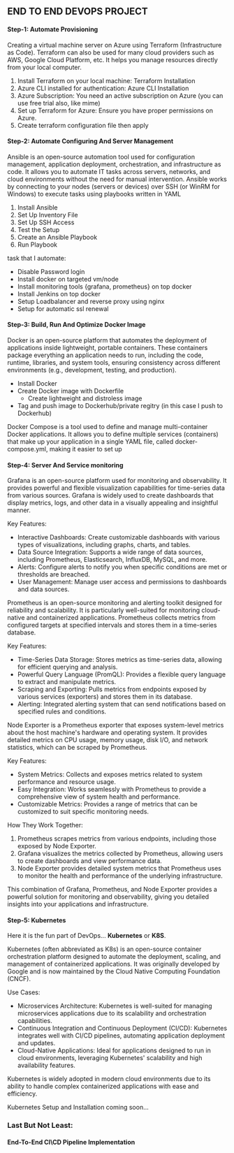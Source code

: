 ## END TO END DEVOPS PROJECT

#### Step-1: Automate Provisioning
Creating a virtual machine server on Azure using Terraform (Infrastructure as Code). Terraform can also be used for many cloud providers such as AWS, Google Cloud Platform, etc. It helps you manage resources directly from your local computer.
1. Install Terraform on your local machine: Terraform Installation
2. Azure CLI installed for authentication: Azure CLI Installation
3. Azure Subscription: You need an active subscription on Azure (you can use free trial also, like mime)
4. Set up Terraform for Azure: Ensure you have proper permissions on Azure.
5. Create terraform configuration file then apply
#### Step-2: Automate Configuring And Server Management
Ansible is an open-source automation tool used for configuration management, application deployment, orchestration, and infrastructure as code. It allows you to automate IT tasks across servers, networks, and cloud environments without the need for manual intervention. Ansible works by connecting to your nodes (servers or devices) over SSH (or WinRM for Windows) to execute tasks using playbooks written in YAML
1. Install Ansible
2. Set Up Inventory File
3. Set Up SSH Access
4. Test the Setup
5. Create an Ansible Playbook
6. Run Playbook

task that I automate:
- Disable Password login
- Install docker on targeted vm/node
- Install monitoring tools {grafana, prometheus} on top docker
- Install Jenkins on top docker
- Setup Loadbalancer and reverse proxy using nginx
- Setup for automatic ssl renewal
#### Step-3: Build, Run And Optimize Docker Image
Docker is an open-source platform that automates the deployment of applications inside lightweight, portable containers. These containers package everything an application needs to run, including the code, runtime, libraries, and system tools, ensuring consistency across different environments (e.g., development, testing, and production).
- Install Docker
- Create Docker image with Dockerfile
  - Create lightweight and distroless image
- Tag and push image to Dockerhub/private regitry (in this case I push to Dockerhub)

Docker Compose is a tool used to define and manage multi-container Docker applications. It allows you to define multiple services (containers) that make up your application in a single YAML file, called docker-compose.yml, making it easier to set up
#### Step-4: Server And Service monitoring
Grafana is an open-source platform used for monitoring and observability. It provides powerful and flexible visualization capabilities for time-series data from various sources. Grafana is widely used to create dashboards that display metrics, logs, and other data in a visually appealing and insightful manner.

Key Features:
- Interactive Dashboards: Create customizable dashboards with various types of visualizations, including graphs, charts, and tables.
- Data Source Integration: Supports a wide range of data sources, including Prometheus, Elasticsearch, InfluxDB, MySQL, and more.
- Alerts: Configure alerts to notify you when specific conditions are met or thresholds are breached.
- User Management: Manage user access and permissions to dashboards and data sources.

Prometheus is an open-source monitoring and alerting toolkit designed for reliability and scalability. It is particularly well-suited for monitoring cloud-native and containerized applications. Prometheus collects metrics from configured targets at specified intervals and stores them in a time-series database.

Key Features:
- Time-Series Data Storage: Stores metrics as time-series data, allowing for efficient querying and analysis.
- Powerful Query Language (PromQL): Provides a flexible query language to extract and manipulate metrics.
- Scraping and Exporting: Pulls metrics from endpoints exposed by various services (exporters) and stores them in its database.
- Alerting: Integrated alerting system that can send notifications based on specified rules and conditions.

Node Exporter is a Prometheus exporter that exposes system-level metrics about the host machine's hardware and operating system. It provides detailed metrics on CPU usage, memory usage, disk I/O, and network statistics, which can be scraped by Prometheus.

Key Features:
- System Metrics: Collects and exposes metrics related to system performance and resource usage.
- Easy Integration: Works seamlessly with Prometheus to provide a comprehensive view of system health and performance.
- Customizable Metrics: Provides a range of metrics that can be customized to suit specific monitoring needs.

How They Work Together:
1. Prometheus scrapes metrics from various endpoints, including those exposed by Node Exporter.
2. Grafana visualizes the metrics collected by Prometheus, allowing users to create dashboards and view performance data.
3. Node Exporter provides detailed system metrics that Prometheus uses to monitor the health and performance of the underlying infrastructure.

This combination of Grafana, Prometheus, and Node Exporter provides a powerful solution for monitoring and observability, giving you detailed insights into your applications and infrastructure.
#### Step-5: Kubernetes
Here it is the fun part of DevOps... **Kubernetes** or **K8S**. 

Kubernetes (often abbreviated as K8s) is an open-source container orchestration platform designed to automate the deployment, scaling, and management of containerized applications. It was originally developed by Google and is now maintained by the Cloud Native Computing Foundation (CNCF).

Use Cases:
- Microservices Architecture: Kubernetes is well-suited for managing microservices applications due to its scalability and orchestration capabilities.
- Continuous Integration and Continuous Deployment (CI/CD): Kubernetes integrates well with CI/CD pipelines, automating application deployment and updates.
- Cloud-Native Applications: Ideal for applications designed to run in cloud environments, leveraging Kubernetes' scalability and high availability features.

Kubernetes is widely adopted in modern cloud environments due to its ability to handle complex containerized applications with ease and efficiency.

Kubernetes Setup and Installation coming soon...
### Last But Not Least:
#### End-To-End CI\CD Pipeline Implementation
